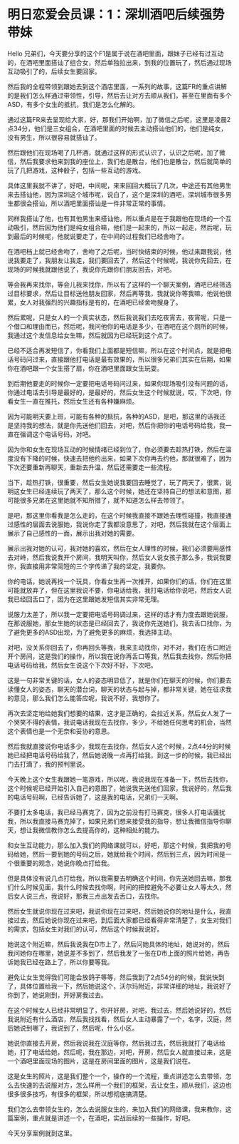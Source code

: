 # 明日恋爱会员课：1：深圳酒吧后续强势带妹

Hello 兄弟们，今天要分享的这个F1是属于说在酒吧里面，跟妹子已经有过互动的，在酒吧里面搭讪了组合女，然后单独拉出来，到我的位置玩了，然后通过现场互动吸引了的，后续女生要回家。

然后我的全程带领到跟她去到这个酒店里面，一系列的故事，这篇FR的重点讲解的是我们怎么样通过带领性，引导，然后去让对方去顺从我们，甚至在里面有多个ASD，有多个女生的抵抗，我们是怎么化解的。

通过这篇FR来去呈现给大家，好，那我们开始啊，加了微信之后呢，这里是凌晨2点34分，他们是三女组合，在酒吧里面的时候去主动搭讪他们的，他们是纯女，没有男生，所以很容易就搭讪了。

然后跟他们在现场喝了几杯酒，就通过这样的形式认识了，认识之后呢，加了微信，然后我要求他来到我的座位上，我们也是散台，他们也是散台，然后就简单的玩了几把游戏，这种骰子，包括一些互动的游戏。

具体这里我就不讲了，好吧，中间呢，来来回回大概玩了几次，中途还有其他男生来去搭讪他，因为深圳这个城市呢，说白了，这个是深圳的酒吧，深圳城市很多男生都很会搭讪，所以酒吧里面搭讪是一件非常正常的事情。

同样我搭讪了他，也有其他男生来搭讪他，所以重点是在于我跟他在现场的一个互动吸引，然后因为他们是纯女组合嘛，他们是一起来的，所以一起走，然后呢，玩到最后的时候呢，他就说要走了，在中间的过程我们已经舍吻了。

在酒吧档上就已经舍吻了，舍吻了之后呢，当时快结束的时候，他过来跟我说，他说我要走了，我朋友让我走，我们要回去了，然后这个时候呢，我说你先回去，在现场的时候我就跟他说了，我说你先跟你们朋友回去，对吧。

等会我再来找你，等会儿我来找你，所以有了这样的一个聊天案例，酒吧已经筛选过目标要求，然后让目标送他朋友回家，然后再等我，我就说你等我嘛，他说他很累，女人对我强烈的兴趣指标是有的，在酒吧已经舍吻搜身了。

然后累呢，只是女人的一个真实状态，然后我说我们去吃夜宵去，夜宵呢，只是一个借口和理由而已，然后呢，我问他你的电话是多少，在酒吧在这个厕所的时候，我通过这个发信息给女生嘛，然后就因为已经玩到这个点了。

已经不适合再发短信了，你看我们上面都是短信嘛，所以在这个时间点，就是把电话号码问过来，直接跟他打电话是最有效果的，所以很多兄弟们其实在后期，如果你在酒吧跟一个女生搭了扇，你在酒吧里面跟女生玩耍。

到后期他要走的时候你一定要把电话号码问过来，如果你现场吸引没有问题的话，你通过电话去引导是最好的，是最好的，然后女生这个时候就说，哎，下次吧，你看女生一直在推托，然后女生还有各种嫌麻烦。

因为可能明天要上班，可能有各种的抵抗，各种的ASD，是吧，那这里的话我还是坚持我的想法，就是你先送他们回去，对吧，然后你把你的电话号码给我，我一直在强调这个电话号码，对吧。

因为你和女生在现场互动的时候情绪已经到位了，你必须要去趁热打铁，然后在温度没有下降的时候，快速去把他约出来，如果下次你再去约他，那就很难了，因为下次还要重新再聊天，重新去升温，然后还需要走一些流程。

当下，趁热打铁，很重要，然后女生她说我要回去睡觉了，玩了两天了，很累，说明这女生已经连续玩了两天了，那么这个时候，她还在坚持自己的想法和意图，那可能很多兄弟在这里她就不知所措了，就不知道怎么样去带领了。

是吧，那这里你看我是怎么走的，在这个时候我直接不跟她去理性碰撞，我直接通过感性的层面去说服她，我说你走了我都没意思了，对吧，然后我就在这个层面上展示了自己感性的一面，展示出我对她的需要。

展示出我对她的认可，我对她的喜欢，然后在女人理性的时候，我们必须要用感性去对峙，然后我说我开个房间，我明天叫你，然后女人说女孩子那么多，我说我要你，我直接用非常简短的三个字传递了我的坚定，我要你。

你的电话，她说再找一个玩具，你看女生再一次推开，如果你们的话，你们在这里可能就放弃了，但在这里我说不要，你电话给我，我打电话给你说吧，然后女人说我已经回舌口了，因为在这里跟她发短信其实非常无理。

说服力太差了，所以我一定要把电话号码调过来，这样的话才有力度去跟她说服，在那说服她，那女生她的状态是已经回去了，我说你先送她们，我去舌口找你，为了避免更多的ASD出现，为了避免更多的麻烦，我选择主动。

对吧，没关系你回去了，你再回头等我，我来主动找你，对不对，我们在舌口附近开个房间，这是我们的操作，所以我在说你再舌口等我，然后我去找你，然后你把电话号码给我，然后女生说这个下次好不好，下次吧。

这是一句非常关键的话，女人的姿态明显低了，就是你们在聊天的时候，你们要去读懂女人的姿态，聊天的潜台词，聊天的状态与起与掉，都非常关键，她在征求我的意见，那么我们怎么能答应呢，我说不好，我想你了。

再次去坚定地给她我们想要的结果，这才是正确的，会拉近关系，然后女人发了一个哭笑不得的表情，我说电话我现在去找你，多少，不给她任何思考的机会，当然这个表情也是一个无奈和妥协的意思。

然后我就直接说你电话多少，我现在去找你，然后女人这个时候，2点44分的时候她已经把电话号码给我了，然后她说晚一点再打给我，到这一步的时候，我已经出门去打滴了，我的预判里说。

今天晚上这个女生我跟她一笔游戏，所以呢，我说我现在准备一下，然后去找你，这个时候呢已经开始引入自己的意图了，她说我先送他们回家，我说好的，然后我的电话号码啊，已经告诉她了，这是我的电话，兄弟们一天啊。

不要打太多电话，我已经马赛克了，因为之前没有打马赛克，很多人打电话骚扰我，所以我直接马赛克掉了，如果兄弟们想来接受我的指导，想让我微信指导你聊天，想让我微信教你怎么去提高你的，这种相处的能力。

和女生互动能力，那么加入我们的网络课就可以，好吧，那这个时候，我把我的号码给她，然后一要到她的号码之后，她就给我个时间，然后到三点，因为时间是一个很重要的观念，她说你晚点打给我。

但是具体没有说几点打给我，所以我需要去明确这个时间，你先送她回去嘛，那我们什么时候见面，我什么时候去找你啊，时间的把控避免不必要让女人等太久，然后女人说三点，我说好，那我三点出发去舌口，去找你。

然后女生就说你现在过来吧，我说你现在过来吧，然后她说你的地址是什么，我直接过去，然后她说你现在过来吧，到后面大家都已经看得非常清楚了，女生对我们的需求，包括女生对我们的认可，然后这个时候我说好。

她说这个附近嘛，然后我说我在D市上了，然后问她具体的地址，她说对的，然后我问她你在哪里，她说差不多到了，然后我发了一张在D市上面的照片给她，再告诉她我已经在路上了，所以你要等我。

避免让女生觉得我们可能会放鸽子等等，然后我到了2点54分的时候，我说快到了，具体位置给我一下，然后她说这个，沃尔玛附近，非常详细的地址，我说好了你到了，她说刚到，开好房我过去。

在这个时候女人已经非常明显了，你开好房，对吧，我过去，然后她说好的，然后我说附近有什么酒店，然后我找找看，然后女人主动暴露了一个，名字，汉庭，然后她说到哪了，我说到了，然后呢，什么小区。

她说你直接去开房，然后我说我在汉庭等你，然后我过去，然后我就打了电话给她，打了电话给她，然后呢，我在那边，对吧，开房，然后女人就直接过来，这是一个酒吧里面现场的图片，这是在房间里面的图片，这是我们说在。

这是女生的照片，这是我们整个一个，操作的一个流程，重点讲述怎么去带领，怎么去快速的去说服对方，怎么样用一个我们的框架，去让女生，顺从我们，这边也很多很多技巧，有很多的框架，所以想彻底搞清楚。

我们怎么去带领女生的，怎么去说服女生的，来加入我们的网络课，我来教你，这篇案例，重点就是讲述一个，在酒吧，实战后续的一些操作，好吧。

今天分享案例就到这里。